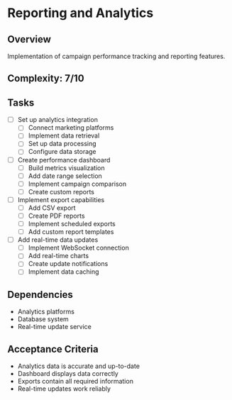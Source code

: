 # Reporting and Analytics

## Overview
Implementation of campaign performance tracking and reporting features.

## Complexity: 7/10

## Tasks
- [ ] Set up analytics integration
  - [ ] Connect marketing platforms
  - [ ] Implement data retrieval
  - [ ] Set up data processing
  - [ ] Configure data storage

- [ ] Create performance dashboard
  - [ ] Build metrics visualization
  - [ ] Add date range selection
  - [ ] Implement campaign comparison
  - [ ] Create custom reports

- [ ] Implement export capabilities
  - [ ] Add CSV export
  - [ ] Create PDF reports
  - [ ] Implement scheduled exports
  - [ ] Add custom report templates

- [ ] Add real-time data updates
  - [ ] Implement WebSocket connection
  - [ ] Add real-time charts
  - [ ] Create update notifications
  - [ ] Implement data caching

## Dependencies
- Analytics platforms
- Database system
- Real-time update service

## Acceptance Criteria
- Analytics data is accurate and up-to-date
- Dashboard displays data correctly
- Exports contain all required information
- Real-time updates work reliably 